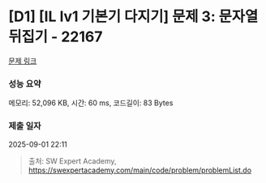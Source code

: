 # [D1] [IL lv1 기본기 다지기] 문제 3: 문자열 뒤집기 - 22167 

[문제 링크](https://swexpertacademy.com/main/code/problem/problemDetail.do?contestProbId=AZGhxoXK8JIDFAQP) 

### 성능 요약

메모리: 52,096 KB, 시간: 60 ms, 코드길이: 83 Bytes

### 제출 일자

2025-09-01 22:11



> 출처: SW Expert Academy, https://swexpertacademy.com/main/code/problem/problemList.do